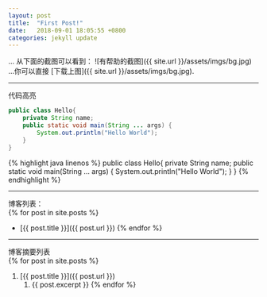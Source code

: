```yaml
---
layout: post
title:  "First Post!"
date:   2018-09-01 18:05:55 +0800
categories: jekyll update
---
```

… 从下面的截图可以看到：
![有帮助的截图]({{ site.url }}/assets/imgs/bg.jpg)  
…你可以直接 [下载上图]({{ site.url }}/assets/imgs/bg.jpg).   

---
代码高亮  
```java
public class Hello{
    private String name;
    public static void main(String ... args) {
        System.out.println("Hello World");
    }
}
```

{% highlight java linenos %}
public class Hello{
    private String name;
    public static void main(String ... args) {
        System.out.println("Hello World");
    }
}
{% endhighlight %}

---
博客列表：  
{% for post in site.posts %}
+ [{{ post.title }}]({{ post.url }})
{% endfor %}
---
博客摘要列表  
{% for post in site.posts %}
1. [{{ post.title }}]({{ post.url }})
    1. {{ post.excerpt }}
{% endfor %}

